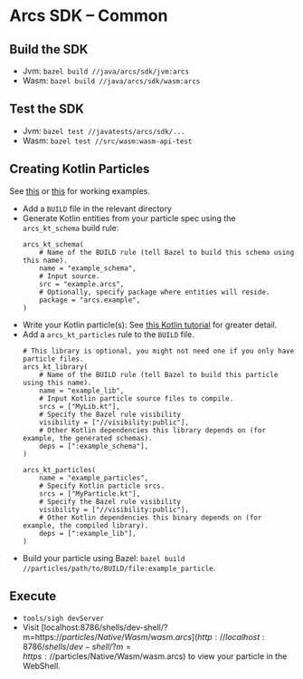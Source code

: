 # Arcs SDK – Common

## Build the SDK

- Jvm: `bazel build //java/arcs/sdk/jvm:arcs`
- Wasm: `bazel build //java/arcs/sdk/wasm:arcs`

## Test the SDK

- Jvm: `bazel test //javatests/arcs/sdk/...`
- Wasm: `bazel test //src/wasm:wasm-api-test`

## Creating Kotlin Particles

See [this](../../../../particles/Native/Wasm) or [this](../../../../particles/Tutorial/Kotlin) for working examples.

- Add a `BUILD` file in the relevant directory
- Generate Kotlin entities from your particle spec using the `arcs_kt_schema` build rule:
  ```
  arcs_kt_schema(
      # Name of the BUILD rule (tell Bazel to build this schema using this name).
      name = "example_schema",
      # Input source.
      src = "example.arcs",
      # Optionally, specify package where entities will reside.
      package = "arcs.example",
  )
  ```
- Write your Kotlin particle(s): See [this Kotlin tutorial](../../../../particles/Tutorial/Kotlin) for greater detail.
- Add a `arcs_kt_particles` rule to the `BUILD` file.
  ```
  # This library is optional, you might not need one if you only have particle files.
  arcs_kt_library(
      # Name of the BUILD rule (tell Bazel to build this particle using this name).
      name = "example_lib",
      # Input Kotlin particle source files to compile.
      srcs = ["MyLib.kt"],
      # Specify the Bazel rule visibility
      visibility = ["//visibility:public"],
      # Other Kotlin dependencies this library depends on (for example, the generated schemas).
      deps = [":example_schema"],
  )

  arcs_kt_particles(
      name = "example_particles",
      # Specify Kotlin particle srcs.
      srcs = ["MyParticle.kt"],
      # Specify the Bazel rule visibility
      visibility = ["//visibility:public"],
      # Other Kotlin dependencies this binary depends on (for example, the compiled library).
      deps = [":example_lib"],
  )
  ```
- Build your particle using Bazel: `bazel build //particles/path/to/BUILD/file:example_particle`.


## Execute

- `tools/sigh devServer`
- Visit [localhost:8786/shells/dev-shell/?m=https://$particles/Native/Wasm/wasm.arcs](http://localhost:8786/shells/dev-shell/?m=https://$particles/Native/Wasm/wasm.arcs) to view your particle in the WebShell.


